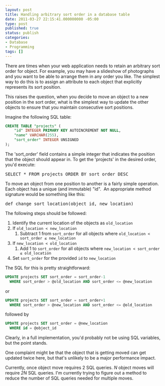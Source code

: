 ```yaml
---
layout: post
title: Handling arbitrary sort order in a database table
date: 2011-03-27 22:15:41.000000000 -05:00
type: post
published: true
status: publish
categories:
- Database
- Programming
tags: []
---
```

There are times when your web application needs to retain an arbitrary sort order for object. For example, you may have a slideshow of photographs and you want to be able to arrange them in any order you like. The simplest way to do this is to assign an attribute to each object that explicitly represents its sort position.

This raises the question, when you decide to move an object to a new position in the sort order, what is the simplest way to update the other objects to ensure that you maintain consecutive sort positions.

Imagine the following SQL table:

```sql
CREATE TABLE "projects" (
    "id" INTEGER PRIMARY KEY AUTOINCREMENT NOT NULL,
    "name" VARCHAR(255),
    "sort_order" INTEGER UNSIGNED
);
```

The 'sort_order' field contains a simple integer that indicates the position that the object should appear in. To get the 'projects' in the desired order, you'd execute:

<pre lang="mysql">SELECT * FROM projects ORDER BY sort_order DESC</pre>

To move an object from one position to another is a fairly simple operation. Each object has a unique (and immutable) "id".  An appropriate method signature would be something like this:

<pre lang="ruby">def change_sort_location(object_id, new_location)</pre>

The following steps should be followed:

1.  Identify the current location of the objects as `old_location`
2.  If `old_location < new_location`
    1.  Subtract 1 from `sort_order` for all objects where `old_location < sort_order ≤ new_location`
3.  If `new_location < old_location`
    1.  Add 1 to `sort_order` for all objects where `new_location < sort_order ≤ old_location`
4.  Set `sort_order` for the provided `id` to `new_location`

The SQL for this is pretty straightforward:

```sql
UPDATE projects SET sort_order = sort_order-1
  WHERE sort_order > @old_location AND sort_order <= @new_location
```

or

```sql
UPDATE projects SET sort_order = sort_order+1
  WHERE sort_order > @new_location AND sort_order <= @old_location
```

followed by

```sql
UPDATE projects SET sort_order = @new_location
  WHERE id = @object_id
```

Clearly, in a full implementation, you'd probably not be using SQL variables, but the point stands.

One complaint might be that the object that is getting moved can get updated twice here, but that's unlikely to be a major performance impact.

Currently, once object move requires 2 SQL queries. _N_ object moves will require _2N_ SQL queries. I'm currently trying to figure out a method to reduce the number of SQL queries needed for multiple moves.
